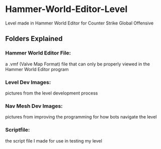 # Hammer-World-Editor-Level
Level made in Hammer World Editor for Counter Strike Global Offensive

## Folders Explained

###     Hammer World Editor File: 
a .vmf (Valve Map Format) file that can only be properly viewed in the Hammer World Editor program

###     Level Dev Images: 
pictures from the level development process

###     Nav Mesh Dev Images:
pictures from improving the programming for how bots navigate the level

###     Scriptfile: 
the script file I made for use in testing my level
